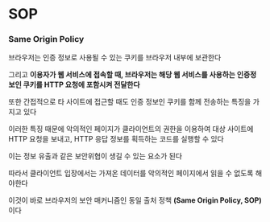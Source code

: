 # **SOP**

### Same Origin Policy

브라우저는 인증 정보로 사용될 수 있는 쿠키를 브라우저 내부에 보관한다

그리고 **이용자가 웹 서비스에 접속할 때, 브라우저는 해당 웹 서비스를 사용하는 인증정보인 쿠키를 HTTP 요청에 포함시켜 전달한다**

또한 간접적으로 타 사이트에 접근할 때도 인증 정보인 쿠키를 함께 전송하는 특징을 가지고 있다

이러한 특징 때문에 악의적인 페이지가 클라이언트의 권한을 이용하여 대상 사이트에 HTTP 요청을 보내고, HTTP 응답 정보를 획득하는 코드를 실행할 수 있다

이는 정보 유출과 같은 보안위협이 생길 수 있는 요소가 된다

따라서 클라이언트 입장에서는 가져온 데이터를 악의적인 페이지에서 읽을 수 없도록 해야한다 

이것이 바로 브라우저의 보안 매커니즘인 동일 출처 정책 **(Same Origin Policy, SOP)** 이다